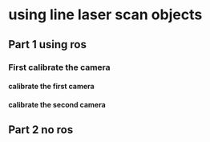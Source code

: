 # using line laser scan objects

## Part 1 using ros
### First calibrate the camera
#### calibrate the first camera


#### calibrate the second camera


## Part 2 no ros



